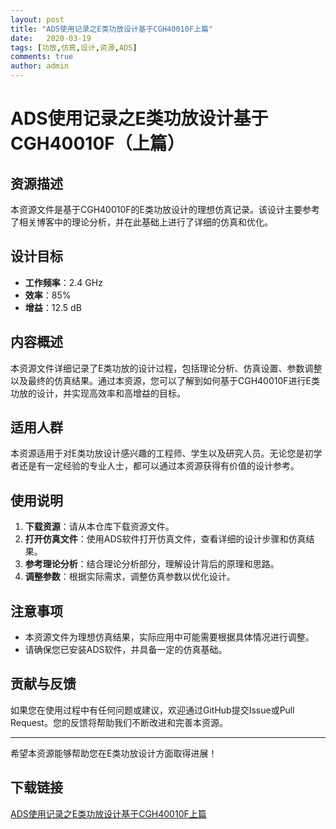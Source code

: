 ```yaml
---
layout: post
title: "ADS使用记录之E类功放设计基于CGH40010F上篇"
date:   2020-03-19
tags: [功放,仿真,设计,资源,ADS]
comments: true
author: admin
---
```

# ADS使用记录之E类功放设计基于CGH40010F（上篇）

## 资源描述

本资源文件是基于CGH40010F的E类功放设计的理想仿真记录。该设计主要参考了相关博客中的理论分析，并在此基础上进行了详细的仿真和优化。

## 设计目标

- **工作频率**：2.4 GHz
- **效率**：85%
- **增益**：12.5 dB

## 内容概述

本资源文件详细记录了E类功放的设计过程，包括理论分析、仿真设置、参数调整以及最终的仿真结果。通过本资源，您可以了解到如何基于CGH40010F进行E类功放的设计，并实现高效率和高增益的目标。

## 适用人群

本资源适用于对E类功放设计感兴趣的工程师、学生以及研究人员。无论您是初学者还是有一定经验的专业人士，都可以通过本资源获得有价值的设计参考。

## 使用说明

1. **下载资源**：请从本仓库下载资源文件。
2. **打开仿真文件**：使用ADS软件打开仿真文件，查看详细的设计步骤和仿真结果。
3. **参考理论分析**：结合理论分析部分，理解设计背后的原理和思路。
4. **调整参数**：根据实际需求，调整仿真参数以优化设计。

## 注意事项

- 本资源文件为理想仿真结果，实际应用中可能需要根据具体情况进行调整。
- 请确保您已安装ADS软件，并具备一定的仿真基础。

## 贡献与反馈

如果您在使用过程中有任何问题或建议，欢迎通过GitHub提交Issue或Pull Request。您的反馈将帮助我们不断改进和完善本资源。

---

希望本资源能够帮助您在E类功放设计方面取得进展！

## 下载链接

[ADS使用记录之E类功放设计基于CGH40010F上篇](https://pan.quark.cn/s/ddf50ba31832)